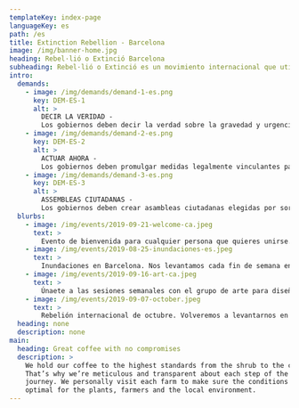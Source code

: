```yaml
---
templateKey: index-page
languageKey: es
path: /es
title: Extinction Rebellion - Barcelona
image: /img/banner-home.jpg
heading: Rebel·lió o Extinció Barcelona
subheading: Rebel·lió o Extinció es un movimiento internacional que utiliza la desobediencia civil no-violenta en un intento por parar la extinción masiva y minimizar el riesgo de colapso social.
intro:
  demands:
    - image: /img/demands/demand-1-es.png
      key: DEM-ES-1
      alt: >
        DECIR LA VERIDAD - 
        Los gobiernos deben decir la verdad sobre la gravedad y urgencia climatica en la que nos encontramos, revertir las politicas inconsistentes  trabajar junto con los medios de comunicacion para comunicarse con la ciutadania.
    - image: /img/demands/demand-2-es.png
      key: DEM-ES-2
      alt: >
        ACTUAR AHORA - 
        Los gobiernos deben promulgar medidas legalmente vinculantes para reducir las emisiones de gases de efecto invernadero a cero neto para 2025, y limitar la perdida de biodiversidad.
    - image: /img/demands/demand-3-es.png
      key: DEM-ES-3
      alt: >
        ASSEMBLEAS CIUTADANAS - 
        Los gobiernos deben crear asambleas ciutadanas elegidas por sorteo representativo, asesoradas por persona expertas para que centre a los goiernos en la toma de decisions sobre la crisis climatica y ecologica.
  blurbs:
    - image: /img/events/2019-09-21-welcome-ca.jpeg
      text: >
        Evento de bienvenida para cualquier persona que quieres unirse. Hazte rebel.
    - image: /img/events/2019-08-25-inundaciones-es.jpeg
      text: >
        Inundaciones en Barcelona. Nos levantamos cada fin de semana en un nuevo lugar de la ciudad.
    - image: /img/events/2019-09-16-art-ca.jpeg
      text: >
        Únaete a las sesiones semanales con el grupo de arte para diseñar e imprimir tu propia camisetas, pancartas y más.
    - image: /img/events/2019-09-07-october.jpeg
      text: >
        Rebelión internacional de octubre. Volveremos a levantarnos en ciudades, países y continentes. Ven con nosotros a Madrid.
  heading: none
  description: none
main:
  heading: Great coffee with no compromises
  description: >
    We hold our coffee to the highest standards from the shrub to the cup.
    That’s why we’re meticulous and transparent about each step of the coffee’s
    journey. We personally visit each farm to make sure the conditions are
    optimal for the plants, farmers and the local environment.
---
```

